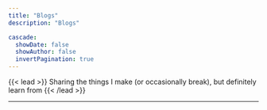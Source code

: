 ```yaml
---
title: "Blogs"
description: "Blogs"

cascade:
  showDate: false
  showAuthor: false
  invertPagination: true
---
```


{{< lead >}}
Sharing the things I make (or occasionally break), but definitely learn from
{{< /lead >}}

---
